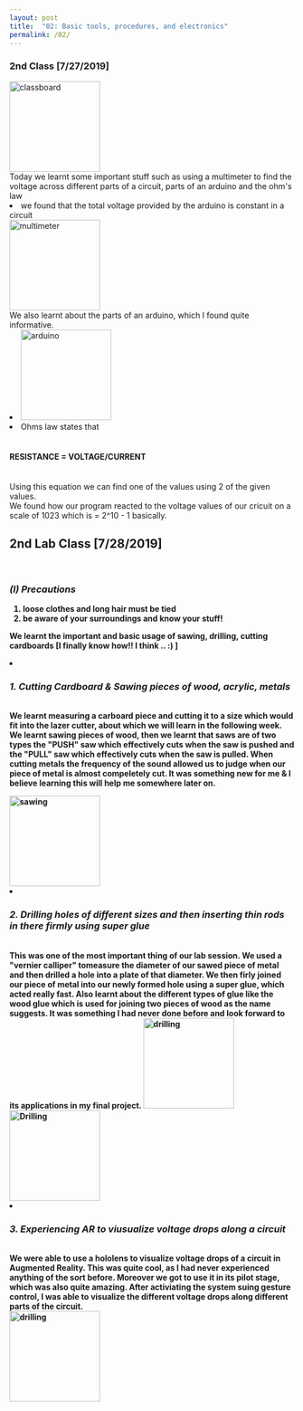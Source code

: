 ```yaml
---
layout: post
title:  "02: Basic tools, procedures, and electronics"
permalink: /02/
---
```


### 2nd Class [7/27/2019]
<img src="classep.jpg" alt="classboard" style="height: 160px; max-width: 100%">
<br>Today we learnt some important stuff such as using a multimeter to find the voltage across different parts of a circuit, parts of an arduino and the ohm's law
<li>we found that the total voltage provided by the arduino is constant in a circuit</li>
<img src="20190627_141712.jpg" alt="multimeter" style="height: 160px; max-width: 100%"><br>
We also learnt about the parts of an arduino, which I found quite informative.
<li> <img src="20190627_133610.jpg" alt="arduino" style="height: 160px; max-width: 100%"> </li>
<li> Ohms law states that </li> <br>
<H4> RESISTANCE = VOLTAGE/CURRENT </H4>
<br> Using this equation we can find one of the values using 2 of the given values. 
<br> We found how our program reacted to the voltage values of our cricuit on a scale of 1023 which is = 2^10 - 1 basically.

<H2>
<B> 2nd Lab Class [7/28/2019]</H2>
<br><H3> <i>(I) Precautions </i></H3>


1. loose clothes and long hair must be tied
2. be aware of your surroundings and know your stuff!


We learnt the important and basic usage of sawing, drilling, cutting cardboards [I finally know how!! I think .. :) ] 
<li><i><H3> 1. Cutting Cardboard & Sawing pieces of wood, acrylic, metals</H3></i></li>

<br> We learnt measuring a carboard piece and cutting it to a size which would fit into the lazer cutter, about which we will learn in the following week. We learnt sawing pieces of wood, then we learnt that saws are of two types the "PUSH" saw which effectively cuts when the saw is pushed and the "PULL" saw which effectively cuts when the saw is pulled. When cutting metals the frequency of the sound allowed us to judge when our piece of metal is almost compeletely cut. It was something new for me & I believe learning this will help me somewhere later on.

<img src="20190628_160648.jpg" alt="sawing" style="height: 160px; max-width: 100%">

<li><i> <H3> 2. Drilling holes of different sizes and then inserting thin rods in there firmly using super glue </H3></i></li>
<br>
This was one of the most important thing of our lab session. We used a "vernier calliper" tomeasure the diameter of our sawed piece of metal and then drilled a hole into a plate of that diameter. We then firly joined our piece of metal into our newly formed hole using a super glue, which acted really fast. Also learnt about the different types of glue like the wood glue which is used for joining two pieces of wood as the  name suggests. It was something I had never done before and look forward to its applications in my final project.

<img src="20190628_171706.jpg" alt="drilling" style="height: 160px; max-width: 100%">
<img src="20190628_175512.jpg" alt="Drilling"  style="height: 160px; max-width: 100%"><br>
<li><i><H3> 3. Experiencing AR to viusualize voltage drops along a circuit</H3></i></li>
<br>We were able to use a hololens to visualize voltage drops  of a circuit in Augmented Reality. This was quite cool, as I had never experienced anything of the sort before. Moreover we got to use it in its pilot stage, which was also quite amazing. After activiating the system suing gesture control, I was able to visualize the different voltage drops along different parts of the circuit.  <br>
<img src="20190628_171606.jpg" alt="drilling" style="height: 160px; max-width: 100%">


<!-- You can include comments that will not be translated to HTML -->

<!-- You can include links and images in the following format: -->

<!-- Or, you can also directly include HTML, for example to make a split image -->


<!-- You can also use HTML tags to include a video -->

<!-- Or to add a download link to any (reasonably small) file in your permalink directory -->



